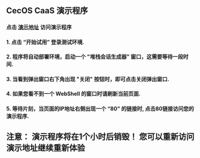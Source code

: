 ## CecOS CaaS 演示程序

#### 点击 [演示地址](http://cecos.aolings.com/?stack=https://raw.githubusercontent.com/aiminickwong/cecos-caas-pwd/master/play-with-docker/docker-stack.yml) 访问演示程序

#### 1. 点击 “开始试用” 登录测试环境.
#### 2. 程序将自动部署环境，启动一个 "堆栈会话生成器" 窗口，这需要等待一段时间.
#### 3. 当看到弹出窗口右下角出现 "关闭" 按钮时，即可点击关闭弹出窗口.
#### 4. 如果您看不到一个 WebShell 的窗口时请刷新当前页面.
#### 5. 等待片刻，当页面的IP地址右侧出现一个 “80” 的链接时, 点击80链接访问您的演示程序.
## 注意： 演示程序将在1个小时后销毁！ 您可以重新访问演示地址继续重新体验
